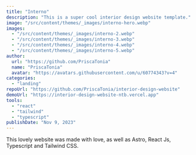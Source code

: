 ```yaml
---
title: "Interno"
description: "This is a super cool interior design website template."
image: "/src/content/themes/_images/interno-hero.webp"
images:
  - "/src/content/themes/_images/interno-2.webp"
  - "/src/content/themes/_images/interno-3.webp"
  - "/src/content/themes/_images/interno-4.webp"
  - "/src/content/themes/_images/interno-5.webp"
author:
  url: "https://github.com/PriscaTonia"
  name: "PriscaTonia"
  avatar: "https://avatars.githubusercontent.com/u/60774343?v=4"
categories:
  - "landing"
repoUrl: "https://github.com/PriscaTonia/interior-design-website"
demoUrl: "https://interior-design-website-ntb.vercel.app"
tools:
  - "react"
  - "tailwind"
  - "typescript"
publishDate: "Nov 9, 2023"
---
```


<p>This lovely website was made with love, as well as Astro, React Js,
  Typescript and Tailwind CSS.</p>
